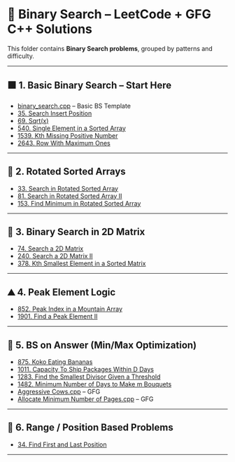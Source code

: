 # 📁 Binary Search – LeetCode + GFG C++ Solutions

This folder contains **Binary Search problems**, grouped by patterns and difficulty.

---

## 🟩 1. Basic Binary Search – Start Here

- [binary_search.cpp](binary_search.cpp) – Basic BS Template
- [35. Search Insert Position](35.Search_Insert_Position.cpp)
- [69. Sqrt(x)](69.Sqrt(x).cpp)
- [540. Single Element in a Sorted Array](540.Single_Element_in_a_Sorted_Array.cpp)
- [1539. Kth Missing Positive Number](1539.Kth_Missing_Positive_Number.cpp)
- [2643. Row With Maximum Ones](2643.Row_With_Maximum_Ones.cpp)

---

## 🔁 2. Rotated Sorted Arrays

- [33. Search in Rotated Sorted Array](33.Search_in_Rotated_Sorted_Array.cpp)
- [81. Search in Rotated Sorted Array II](81.Search_in_Rotated_Sorted_Array_II.cpp)
- [153. Find Minimum in Rotated Sorted Array](153.Find_Minimum_in_Rotated_Sorted_Array.cpp)

---

## 🔲 3. Binary Search in 2D Matrix

- [74. Search a 2D Matrix](74.Search_a_2D_Matrix.cpp)
- [240. Search a 2D Matrix II](240.Search_a_2D_Matrix_II.cpp)
- [378. Kth Smallest Element in a Sorted Matrix](378.Kth_Smallest_Element_in_a_Sorted_Matrix.cpp)

---

## ⛰️ 4. Peak Element Logic

- [852. Peak Index in a Mountain Array](852.Peak_Index_in_a_Mountain_Array.cpp)
- [1901. Find a Peak Element II](1901.Find_a_Peak_Element_II.cpp)

---

## 📶 5. BS on Answer (Min/Max Optimization)

- [875. Koko Eating Bananas](875.Koko_Eating_Bananas.cpp)
- [1011. Capacity To Ship Packages Within D Days](1011.Capacity_To_Ship_Packages_Within_D_Days.cpp)
- [1283. Find the Smallest Divisor Given a Threshold](1283.Find_the_Smallest_Divisor_Given_a_Threshold.cpp)
- [1482. Minimum Number of Days to Make m Bouquets](1482.Minimum_Number_of_Days_to_Make_m_Bouquets.cpp)
- [Aggressive Cows.cpp](Aggressive_Cows.cpp) – GFG
- [Allocate Minimum Number of Pages.cpp](Allocate_Minimum_Number_of_Pages.cpp) – GFG

---

## 🎯 6. Range / Position Based Problems

- [34. Find First and Last Position](34.Find_First_and_Last_Position.cpp)

---
